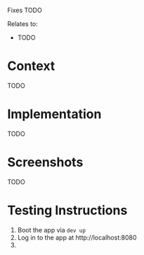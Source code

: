 Fixes TODO

Relates to:

- TODO

# Context

TODO

# Implementation

TODO

# Screenshots

TODO

# Testing Instructions

1. Boot the app via `dev up`
2. Log in to the app at http://localhost:8080
3.
